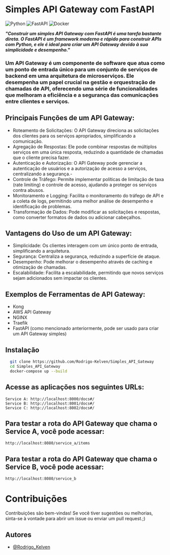 
# Simples API Gateway com FastAPI
![Python](https://img.shields.io/badge/python-3670A0?style=for-the-badge&logo=python&logoColor=ffdd54) 
![FastAPI](https://img.shields.io/badge/FastAPI-%23FF4F00.svg?style=for-the-badge&logo=fastapi&logoColor=white)
![Docker](https://img.shields.io/badge/docker-%230db7ed.svg?style=for-the-badge&logo=docker&logoColor=white) 


***"Construir um simples API Gateway com FastAPI é uma tarefa bastante direta. O FastAPI é um framework moderno e rápido para construir APIs com Python, e ele é ideal para criar um API Gateway devido à sua simplicidade e desempenho."***

### Um API Gateway é um componente de software que atua como um ponto de entrada único para um conjunto de serviços de backend em uma arquitetura de microserviços. Ele desempenha um papel crucial na gestão e orquestração de chamadas de API, oferecendo uma série de funcionalidades que melhoram a eficiência e a segurança das comunicações entre clientes e serviços.
## Principais Funções de um API Gateway:

- Roteamento de Solicitações: O API Gateway direciona as solicitações dos clientes para os serviços apropriados, simplificando a comunicação.
- Agregação de Respostas: Ele pode combinar respostas de múltiplos serviços em uma única resposta, reduzindo a quantidade de chamadas que o cliente precisa fazer.
- Autenticação e Autorização: O API Gateway pode gerenciar a autenticação de usuários e a autorização de acesso a serviços, centralizando a segurança.- 
- Controle de Tráfego: Permite implementar políticas de limitação de taxa (rate limiting) e controle de acesso, ajudando a proteger os serviços contra abusos.
- Monitoramento e Logging: Facilita o monitoramento do tráfego de API e a coleta de logs, permitindo uma melhor análise de desempenho e identificação de problemas.
- Transformação de Dados: Pode modificar as solicitações e respostas, como converter formatos de dados ou adicionar cabeçalhos.

## Vantagens do Uso de um API Gateway:

- Simplicidade: Os clientes interagem com um único ponto de entrada, simplificando a arquitetura.
- Segurança: Centraliza a segurança, reduzindo a superfície de ataque.
- Desempenho: Pode melhorar o desempenho através de caching e otimização de chamadas.
- Escalabilidade: Facilita a escalabilidade, permitindo que novos serviços sejam adicionados sem impactar os clientes.

## Exemplos de Ferramentas de API Gateway:

- Kong
- AWS API Gateway
- NGINX
- Traefik
- FastAPI (como mencionado anteriormente, pode ser usado para criar um API Gateway simples)


## Instalação
```bash
  git clone https://github.com/Rodrigo-Kelven/Simples_API_Gateway
  cd Simples_API_Gateway
  docker-compose up --build
```

## Acesse as aplicações nos seguintes URLs:

    Service A: http://localhost:8000/docs#/
    Service B: http://localhost:8001/docs#/
    Service C: http://localhost:8002/docs#/

## Para testar a rota do API Gateway que chama o Service A, você pode acessar:

    http://localhost:8080/service_a/items

## Para testar a rota do API Gateway que chama o Service B, você pode acessar:

    http://localhost:8080/service_b



# Contribuições
Contribuições são bem-vindas! Se você tiver sugestões ou melhorias, sinta-se à vontade para abrir um issue ou enviar um pull request.;)

## Autores
- [@Rodrigo_Kelven](https://github.com/Rodrigo-Kelven)


